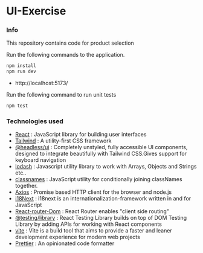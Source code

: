 # UI-Exercise

### Info
This repository contains code for product selection

Run the following commands to the application.
```bash
npm install
npm run dev
```
- http://localhost:5173/

Run the following command to run unit tests
```bash
npm test
```

### Technologies used
* [React](https://github.com/facebook/react) : JavaScript library for building user interfaces
* [Tailwind](https://github.com/tailwindlabs/tailwindcss) : A utility-first CSS framework
* [@headless/ui](https://headlessui.com/) : Completely unstyled, fully accessible UI components, designed to integrate beautifully with Tailwind CSS.Gives support for keyboard navigation
* [lodash](https://github.com/lodash/lodash) : Javascript utility library to work with Arrays, Objects and Strings etc..
* [classnames](https://github.com/JedWatson/classnames) : JavaScript utility for conditionally joining classNames together.
* [Axios](https://github.com/axios) : Promise based HTTP client for the browser and node.js
* [i18Next](https://github.com/i18next) : i18next is an internationalization-framework written in and for JavaScript
* [React-router-Dom](https://reactrouter.com/en/main/start/overview) : React Router enables "client side routing"
* [@testing/library](https://testing-library.com/docs/react-testing-library/intro) : React Testing Library builds on top of DOM Testing Library by adding APIs for working with React components
* [vite](https://github.com/vitejs/vite) : Vite is a build tool that aims to provide a faster and leaner development experience for modern web projects
* [Prettier](https://prettier.io/) : An opinionated code formatter
